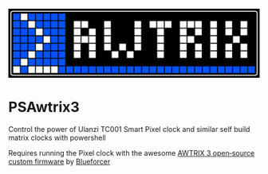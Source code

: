 ![PSAwtrix3](/Images/PSAwtrix.Logo.png?raw=true "PSAwtrix3")
# PSAwtrix3
Control the power of Ulanzi TC001 Smart Pixel clock and similar self build matrix clocks with powershell

Requires running the Pixel clock with the awesome [AWTRIX 3 open‑source custom firmware](https://github.com/Blueforcer/awtrix3) by [Blueforcer](https://github.com/Blueforcer/)
